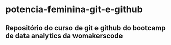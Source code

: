 # potencia-feminina-git-e-github

## Repositório do curso de git e github do bootcamp de data analytics da womakerscode
